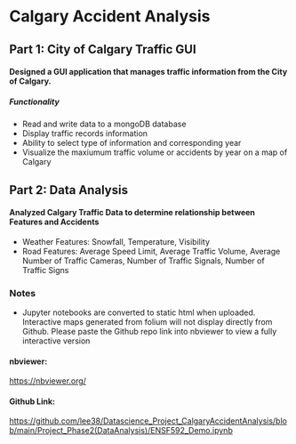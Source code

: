 # Calgary Accident Analysis

## Part 1: City of Calgary Traffic GUI
#### Designed a GUI application that manages traffic information from the City of Calgary. 
##### Functionality
- Read and write data to a mongoDB database
- Display traffic records information
- Ability to select type of information and corresponding year
- Visualize the maxiumum traffic volume or accidents by year on a map of Calgary 

## Part 2: Data Analysis 
#### Analyzed Calgary Traffic Data to determine relationship between Features and Accidents
- Weather Features: Snowfall, Temperature, Visibility 
- Road Features: Average Speed Limit, Average Traffic Volume, Average Number of Traffic Cameras, Number of Traffic Signals, Number of Traffic Signs

### Notes
- Jupyter notebooks are converted to static html when uploaded.  Interactive maps generated from folium will not display directly from Github. Please paste the Github repo link into nbviewer to view a fully interactive version

#### nbviewer: 
https://nbviewer.org/

#### Github Link: 
https://github.com/lee38/Datascience_Project_CalgaryAccidentAnalysis/blob/main/Project_Phase2(DataAnalysis)/ENSF592_Demo.ipynb

